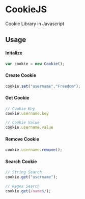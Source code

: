 # CookieJS
Cookie Library in Javascript

## Usage

#### Initalize
```javascript
var cookie = new Cookie();
```

#### Create Cookie

```javascript
cookie.set("username","Freedom");
```

#### Get Cookie

```javascript
// Cookie Key 
cookie.username.key

// Cookie Value
cookie.username.value

```

#### Remove Cookie

```javascript
cookie.username.remove();
```

#### Search Cookie

```javascript
// String Search
cookie.get("username");

// Regex Search
cookie.get(/name$/);
```
